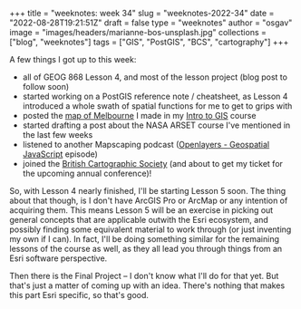 
+++
title = "weeknotes: week 34"
slug = "weeknotes-2022-34"
date = "2022-08-28T19:21:51Z"
draft = false
type = "weeknotes"
author = "osgav"
image = "images/headers/marianne-bos-unsplash.jpg"
collections = ["blog", "weeknotes"]
tags = ["GIS", "PostGIS", "BCS", "cartography"]
+++

A few things I got up to this week:

<!--more-->

- all of GEOG 868 Lesson 4, and most of the lesson project (blog post to follow soon)
- started working on a PostGIS reference note / cheatsheet, as Lesson 4 introduced a whole swath of spatial functions for me to get to grips with
- posted the [map of Melbourne](/blog/a-map-of-melbourne.html) I made in my [Intro to GIS](/blog/weeknotes-2022-28.html) course
- started drafting a post about the NASA ARSET course I've mentioned in the last few weeks
- listened to another Mapscaping podcast ([Openlayers - Geospatial JavaScript](https://mapscaping.com/podcast/openlayers-geospatial-javascript/) episode)
- joined the [British Cartographic Society](https://www.cartography.org.uk/) (and about to get my ticket for the upcoming annual conference)!

So, with Lesson 4 nearly finished, I'll be starting Lesson 5 soon. The thing about that though, is I don't have ArcGIS Pro or ArcMap or any intention of acquiring them. This means Lesson 5 will be an exercise in picking out general concepts that are applicable outwith the Esri ecosystem, and possibly finding some equivalent material to work through (or just inventing my own if I can). In fact, I'll be doing something similar for the remaining lessons of the course as well, as they all lead you through things from an Esri software perspective.

Then there is the Final Project – I don't know what I'll do for that yet. But that's just a matter of coming up with an idea. There's nothing that makes this part Esri specific, so that's good. 
